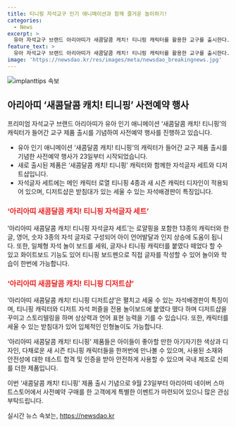 ```yaml
---
title: 티니핑 자석교구 인기 애니메이션과 함께 즐거운 놀이하기!
categories:
  - News
excerpt: >
  유아 자석교구 브랜드 아리아띠가 새콤달콤 캐치! 티니핑 캐릭터를 활용한 교구를 출시한다. 자석글자 세트와 디저트샵은 메인 캐릭터와 새 시즌 캐릭터를 활용해 아이들의 언어 발달과 상상력을 유도한다. 또한 안전한 소재로 제작되어 있어 부모들의 안도감을 준다. 23일부터 사전예약을 받으며, 예약 구매 시 특별 혜택이 제공된다. 새콤달콤 캐치! 티니핑과 함께 아이들의 놀이와 학습을 지원하는 제품으로 주목받을 전망이다.
feature_text: >
  유아 자석교구 브랜드 아리아띠가 새콤달콤 캐치! 티니핑 캐릭터를 활용한 교구를 출시한다. 자석글자 세트와 디저트샵은 메인 캐릭터와 새 시즌 캐릭터를 활용해 아이들의 언어 발달과 상상력을 유도한다. 또한 안전한 소재로 제작되어 있어 부모들의 안도감을 준다. 23일부터 사전예약을 받으며, 예약 구매 시 특별 혜택이 제공된다. 새콤달콤 캐치! 티니핑과 함께 아이들의 놀이와 학습을 지원하는 제품으로 주목받을 전망이다.
image: 'https://newsdao.kr/res/images/meta/newsdao_breakingnews.jpg'
---
```


<p><img src="https://newsdao.kr/res/images/meta/newsdao_breakingnews.jpg" alt="implanttips 속보" /></p>

<h2 data-ke-size="size26">아리아띠 ‘새콤달콤 캐치! 티니핑’ 사전예약 행사</h2>

<p>프리미엄 자석교구 브랜드 아리아띠가 유아 인기 애니메이션 ‘새콤달콤 캐치! 티니핑’의 캐릭터가 들어간 교구 제품 출시를 기념하여 사전예약 행사를 진행하고 있습니다.</p>

<ul>
  <li>유아 인기 애니메이션 ‘새콤달콤 캐치! 티니핑’의 캐릭터가 들어간 교구 제품 출시를 기념한 사전예약 행사가 23일부터 시작되었습니다.</li>
  <li>새로 출시된 제품은 ‘새콤달콤 캐치! 티니핑’ 캐릭터와 함께한 자석글자 세트와 디저트샵입니다.</li>
  <li>자석글자 세트에는 메인 캐릭터 로열 티니핑 4종과 새 시즌 캐릭터 디자인이 적용되어 있으며, 디저트샵은 받침대가 있는 세울 수 있는 자석배경판이 특징입니다.</li>
</ul>

<h3 data-ke-size="size24"><b><span style="color: #ee2323;">‘아리아띠 새콤달콤 캐치! 티니핑 자석글자 세트’</span></b></h3>

<p>‘아리아띠 새콤달콤 캐치! 티니핑 자석글자 세트’는 로얄핑을 포함한 13종의 캐릭터와 한글, 영어, 숫자 3종의 자석 글자로 구성되어 아이 언어발달과 인지 상승에 도움이 됩니다. 또한, 일체형 자석 놀이 보드를 세워, 글자나 티니핑 캐릭터를 붙였다 떼었다 할 수 있고 화이트보드 기능도 있어 티니핑 보드펜으로 직접 글자를 작성할 수 있어 놀이와 학습이 한번에 가능합니다.</p>

<h3 data-ke-size="size24"><b><span style="color: #ee2323;">‘아리아띠 새콤달콤 캐치! 티니핑 디저트샵’</span></b></h3>

<p>‘아리아띠 새콤달콤 캐치! 티니핑 디저트샵’은 펼치고 세울 수 있는 자석배경판이 특징이며, 티니핑 캐릭터와 디저트 자석 퍼즐을 전용 놀이보드에 붙였다 뗐다 하며 디저트샵을 꾸미고 스토리텔링을 하며 상상력과 언어 표현 능력을 기를 수 있습니다. 또한, 캐릭터를 세울 수 있는 받침대가 있어 입체적인 인형놀이도 가능합니다.</p>

<p>‘아리아띠 새콤달콤 캐치! 티니핑’ 제품들은 아이들이 좋아할 만한 아기자기한 색상과 디자인, 다채로운 새 시즌 티니핑 캐릭터들을 한꺼번에 만나볼 수 있으며, 사용된 소재와 안전성에 대한 테스트 합격 및 인증을 받아 안전하게 사용할 수 있으며 국내 제조로 신뢰를 더한 제품입니다.</p>

<p>이번 ‘새콤달콤 캐치! 티니핑’ 제품 출시 기념으로 9월 23일부터 아리아띠 네이버 스마트스토어에서 사전예약 구매를 한 고객에게 특별한 이벤트가 마련되어 있으니 많은 관심 부탁드립니다.</p>
실시간 뉴스 속보는, <a href="https://newsdao.kr" rel="dofollow">https://newsdao.kr</a>


